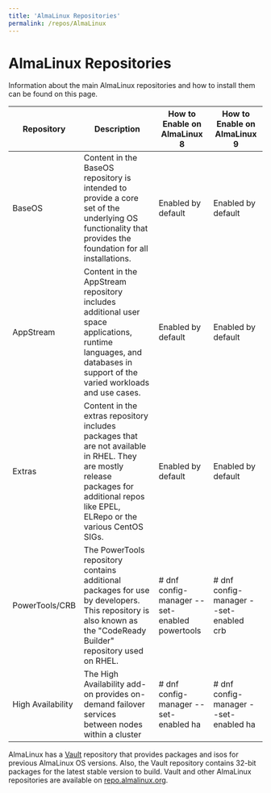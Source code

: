 ```yaml
---
title: 'AlmaLinux Repositories'
permalink: /repos/AlmaLinux
---
```

# AlmaLinux Repositories

Information about the main AlmaLinux repositories and how to install them can be found on this page. 

| Repository | Description | How to Enable on AlmaLinux 8 | How to Enable on AlmaLinux 9 |
| --- | --- | --- | --- |
| BaseOS | Content in the BaseOS repository is intended to provide a core set of the underlying OS functionality that provides the foundation for all installations. | Enabled by default | Enabled by default |
| AppStream | Content in the AppStream repository includes additional user space applications, runtime languages, and databases in support of the varied workloads and use cases. | Enabled by default | Enabled by default |
| Extras | Content in the extras repository includes packages that are not available in RHEL. They are mostly release packages for additional repos like EPEL, ELRepo or the various CentOS SIGs. | Enabled by default | Enabled by default |
| PowerTools/CRB | The PowerTools repository contains additional packages for use by developers. This repository is also known as the "CodeReady Builder" repository used on RHEL.| # dnf config-manager --set-enabled powertools | # dnf config-manager --set-enabled crb |
| High Availability | The High Availability add-on provides on-demand failover services between nodes within a cluster | # dnf config-manager --set-enabled ha | # dnf config-manager --set-enabled ha | 

AlmaLinux has a [Vault](http://repo.almalinux.org/vault/) repository that provides packages and isos for previous AlmaLinux OS versions. Also, the Vault repository contains 32-bit packages for the latest stable version to build.  Vault and other AlmaLinux repositories are available on [repo.almalinux.org](http://repo.almalinux.org/). 
